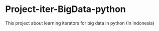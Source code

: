 # Project-iter-BigData-python
This project about learning iterators for big data in python (In Indonesia)
